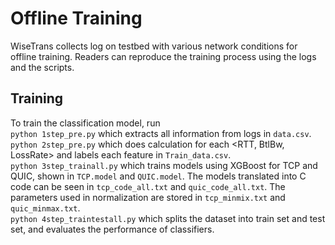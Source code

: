 # Offline Training
WiseTrans collects log on testbed with various network conditions for offline training. Readers can reproduce the training process using the logs and the scripts.

## Training 
To train the classification model, run    
`python 1step_pre.py`           which extracts all information from logs in `data.csv`.  
`python 2step_pre.py`           which does calculation for each <RTT, BtlBw, LossRate> and labels each feature in `Train_data.csv`.  
`python 3step_trainall.py`      which trains models using XGBoost for TCP and QUIC, shown in `TCP.model` and `QUIC.model`. The models translated into C code can be seen in `tcp_code_all.txt` and `quic_code_all.txt`. The parameters used in normalization are stored in `tcp_minmix.txt` and `quic_minmax.txt`.  
`python 4step_traintestall.py`  which splits the dataset into train set and test set, and evaluates the performance of classifiers.    
